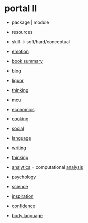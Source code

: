 # portal II

- package | module

- resources
- skill -> soft/hard/conceptual

- [emotion](emotion)
- [book summary](book-summary)
- [blog](blog)
- [liquor](liquor)
- [thinking](thinking)
- [mcu](mcu)
- [economics](economics)
- [cooking](cooking)
- [social](social)
- [language](language)
- [writing](writing)
- [thinking](thinking)
- [analytics](analytics) = computational [analysis](analysis)
- [psychology](psychology)
- [science](science)
- [inspiration](inspiration)
- [confidence](confidence)
- [body language](body-language)
